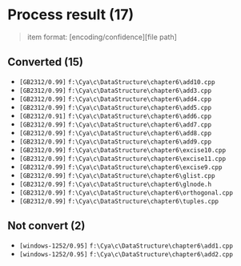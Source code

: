 # Process result (17)

> item format: [encoding/confidence][file path]

## Converted (15)

- `[GB2312/0.99]` `f:\Cya\c\DataStructure\chapter6\add10.cpp`
- `[GB2312/0.99]` `f:\Cya\c\DataStructure\chapter6\add3.cpp`
- `[GB2312/0.99]` `f:\Cya\c\DataStructure\chapter6\add4.cpp`
- `[GB2312/0.99]` `f:\Cya\c\DataStructure\chapter6\add5.cpp`
- `[GB2312/0.91]` `f:\Cya\c\DataStructure\chapter6\add6.cpp`
- `[GB2312/0.99]` `f:\Cya\c\DataStructure\chapter6\add7.cpp`
- `[GB2312/0.99]` `f:\Cya\c\DataStructure\chapter6\add8.cpp`
- `[GB2312/0.99]` `f:\Cya\c\DataStructure\chapter6\add9.cpp`
- `[GB2312/0.99]` `f:\Cya\c\DataStructure\chapter6\excise10.cpp`
- `[GB2312/0.99]` `f:\Cya\c\DataStructure\chapter6\excise11.cpp`
- `[GB2312/0.99]` `f:\Cya\c\DataStructure\chapter6\excise9.cpp`
- `[GB2312/0.99]` `f:\Cya\c\DataStructure\chapter6\glist.cpp`
- `[GB2312/0.99]` `f:\Cya\c\DataStructure\chapter6\glnode.h`
- `[GB2312/0.99]` `f:\Cya\c\DataStructure\chapter6\orthogonal.cpp`
- `[GB2312/0.99]` `f:\Cya\c\DataStructure\chapter6\tuples.cpp`

## Not convert (2)

- `[windows-1252/0.95]` `f:\Cya\c\DataStructure\chapter6\add1.cpp`
- `[windows-1252/0.95]` `f:\Cya\c\DataStructure\chapter6\add2.cpp`
